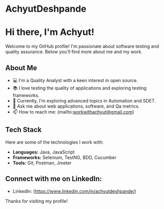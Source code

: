 # AchyutDeshpande

# Hi there, I'm Achyut!

Welcome to my GitHub profile! I'm passionate about software testing and quality assurance. Below you'll find more about me and my work.

## About Me

- 💻 I'm a Quality Analyst with a keen interest in open source.
- 📚 I love testing the quality of applications and exploring testing frameworks.
- 🌱 Currently, I'm exploring advanced topics in Automation and SDET.
- 💬 Ask me about web applications, software, and Qa metrics.
- 📫 How to reach me: (mailto:workwithachyut@gmail.com)

## Tech Stack

Here are some of the technologies I work with:

- **Languages:** Java, JavaScript
- **Frameworks:** Selenium, TestNG, BDD, Cucumber
- **Tools:** Git, Postman, Jmeter

## Connect with me on LinkedIn:

- LinkedIn: (https://www.linkedin.com/in/achyutdeshpande/)

Thanks for visiting my profile!
